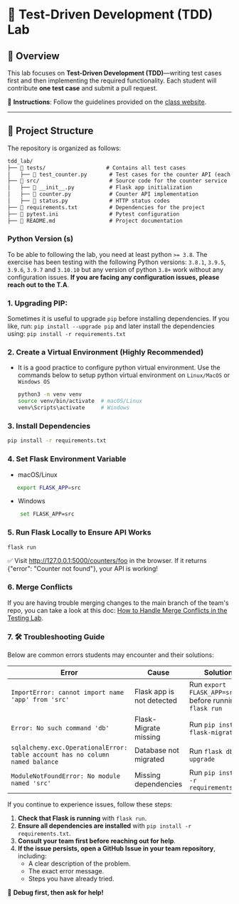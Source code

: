 # 🧪 Test-Driven Development (TDD) Lab

## 📌 Overview
This lab focuses on **Test-Driven Development (TDD)**—writing test cases first and then implementing the required functionality. Each student will contribute **one test case** and submit a pull request.

📖 **Instructions**: Follow the guidelines provided on the [class website](https://johnxu21.github.io/teaching/CS472/Timetable/dynamic_analysis/?).

---

## 📂 Project Structure

The repository is organized as follows:

```markdown
tdd_lab/
├── 📂 tests/                   # Contains all test cases
│   ├── 📄 test_counter.py       # Test cases for the counter API (each student contributes a test)
├── 📂 src/                      # Source code for the counter service
│   ├── 📄 __init__.py           # Flask app initialization
│   ├── 📄 counter.py            # Counter API implementation
│   ├── 📄 status.py             # HTTP status codes
├── 📄 requirements.txt          # Dependencies for the project
├── 📄 pytest.ini                # Pytest configuration
├── 📄 README.md                 # Project documentation
```

### Python Version (s)
To be able to following the lab, you need at least python `>= 3.8`. The exercise has been testing with the following Python versions: `3.8.1`, `3.9.5`, `3.9.6`, `3.9.7` and `3.10.10` but any version of python `3.8+` work without any configuration issues. **If you are facing any configuration issues, please reach out to the T.A**. 

### 1. Upgrading PIP:
Sometimes it is useful to upgrade `pip` before installing dependencies. If you like, run: `pip install --upgrade pip` and later install the dependencies using: `pip install -r requirements.txt`

### 2. Create a Virtual Environment (Highly Recommended)
 - It is a good practice to configure python virtual environment. Use the commands below to setup python virtual environment on `Linux/MacOS` or `Windows OS`
   ```bash
   python3 -m venv venv
   source venv/bin/activate  # macOS/Linux
   venv\Scripts\activate     # Windows
   ```
 ### 3. Install Dependencies  
```bash
pip install -r requirements.txt
```

### 4. Set Flask Environment Variable
- macOS/Linux
```bash
   export FLASK_APP=src
```
- Windows
```bash
    set FLASK_APP=src
```
### 5. Run Flask Locally to Ensure API Works
```bash
flask run
```

✅ Visit http://127.0.0.1:5000/counters/foo in the browser. If it returns {"error": "Counter not found"}, your API is working!

### 6. Merge Conflicts
If you are having trouble merging changes to the main branch of the team's repo, you can take a look at this doc: [How to Handle Merge Conflicts in the Testing Lab](doc/mergeconflicts.md).


### 7. 🛠️ Troubleshooting Guide

Below are common errors students may encounter and their solutions:

| **Error** | **Cause** | **Solution** |
|-----------|----------|-------------|
| `ImportError: cannot import name 'app' from 'src'` | Flask app is not detected | Run `export FLASK_APP=src` before running `flask run` |
| `Error: No such command 'db'` | Flask-Migrate missing | Run `pip install flask-migrate` |
| `sqlalchemy.exc.OperationalError: table account has no column named balance` | Database not migrated | Run `flask db upgrade` |
| `ModuleNotFoundError: No module named 'src'` | Missing dependencies | Run `pip install -r requirements.txt` |

If you continue to experience issues, follow these steps:
1. **Check that Flask is running** with `flask run`.
2. **Ensure all dependencies are installed** with `pip install -r requirements.txt`.
3. **Consult your team first before reaching out for help**.
4. **If the issue persists, open a GitHub Issue in your team repository**, including:
   - A clear description of the problem.
   - The exact error message.
   - Steps you have already tried.

🚀 **Debug first, then ask for help!**